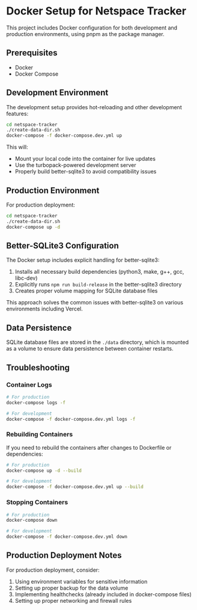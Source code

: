 # Docker Setup for Netspace Tracker

This project includes Docker configuration for both development and production environments, using pnpm as the package manager.

## Prerequisites

- Docker
- Docker Compose

## Development Environment

The development setup provides hot-reloading and other development features:

```bash
cd netspace-tracker
./create-data-dir.sh
docker-compose -f docker-compose.dev.yml up
```

This will:
- Mount your local code into the container for live updates
- Use the turbopack-powered development server
- Properly build better-sqlite3 to avoid compatibility issues

## Production Environment

For production deployment:

```bash
cd netspace-tracker
./create-data-dir.sh
docker-compose up -d
```

## Better-SQLite3 Configuration

The Docker setup includes explicit handling for better-sqlite3:

1. Installs all necessary build dependencies (python3, make, g++, gcc, libc-dev)
2. Explicitly runs `npm run build-release` in the better-sqlite3 directory
3. Creates proper volume mapping for SQLite database files

This approach solves the common issues with better-sqlite3 on various environments including Vercel.

## Data Persistence

SQLite database files are stored in the `./data` directory, which is mounted as a volume to ensure data persistence between container restarts.

## Troubleshooting

### Container Logs

```bash
# For production
docker-compose logs -f

# For development
docker-compose -f docker-compose.dev.yml logs -f
```

### Rebuilding Containers

If you need to rebuild the containers after changes to Dockerfile or dependencies:

```bash
# For production
docker-compose up -d --build

# For development
docker-compose -f docker-compose.dev.yml up --build
```

### Stopping Containers

```bash
# For production
docker-compose down

# For development
docker-compose -f docker-compose.dev.yml down
```

## Production Deployment Notes

For production deployment, consider:

1. Using environment variables for sensitive information
2. Setting up proper backup for the data volume
3. Implementing healthchecks (already included in docker-compose files)
4. Setting up proper networking and firewall rules 